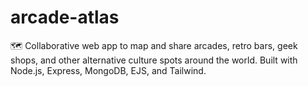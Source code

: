 # arcade-atlas
🗺️ Collaborative web app to map and share arcades, retro bars, geek shops, and other alternative culture spots around the world. Built with Node.js, Express, MongoDB, EJS, and Tailwind.
